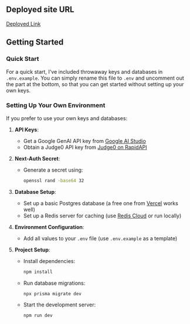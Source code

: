 ## Deployed site URL

[Deployed Link](https://clueless-nu.vercel.app/)

## Getting Started

### Quick Start

For a quick start, I've included throwaway keys and databases in `.env.example`. You can simply rename this file to `.env` and uncomment out the part at the bottom, so that you can get started without setting up your own keys.

### Setting Up Your Own Environment

If you prefer to use your own keys and databases:

1. **API Keys**:

   - Get a Google GenAI API key from [Google AI Studio](https://aistudio.google.com/u/1/apikey/)
   - Obtain a Judge0 API key from [Judge0 on RapidAPI](https://rapidapi.com/judge0-official/api/judge0-ce/)

2. **Next-Auth Secret**:

   - Generate a secret using:
     ```bash
     openssl rand -base64 32
     ```

3. **Database Setup**:

   - Set up a basic Postgres database (a free one from [Vercel](https://vercel.com/) works well)
   - Set up a Redis server for caching (use [Redis Cloud](https://redis.com/redis-enterprise-cloud/overview/) or run locally)

4. **Environment Configuration**:

   - Add all values to your `.env` file (use `.env.example` as a template)

5. **Project Setup**:
   - Install dependencies:
     ```bash
     npm install
     ```
   - Run database migrations:
     ```bash
     npx prisma migrate dev
     ```
   - Start the development server:
     ```bash
     npm run dev
     ```
     

